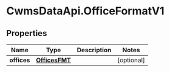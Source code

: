 # CwmsDataApi.OfficeFormatV1

## Properties

Name | Type | Description | Notes
------------ | ------------- | ------------- | -------------
**offices** | [**OfficesFMT**](OfficesFMT.md) |  | [optional] 


